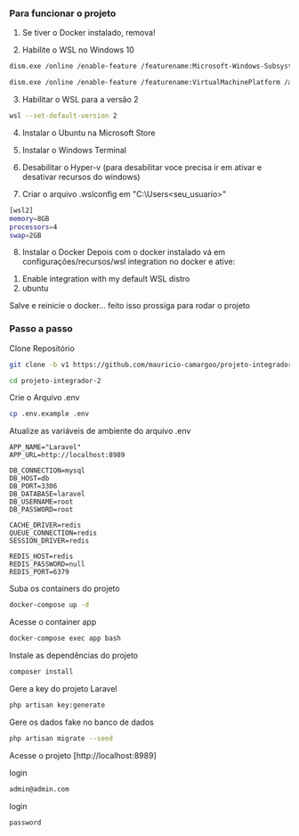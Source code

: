 
### Para funcionar o projeto
1) Se tiver o Docker instalado, remova!

2) Habilite o WSL no Windows 10
```sh
dism.exe /online /enable-feature /featurename:Microsoft-Windows-Subsystem-Linux /all /norestart
```
```sh
dism.exe /online /enable-feature /featurename:VirtualMachinePlatform /all /norestart
```

3) Habilitar o WSL para a versão 2
```sh
wsl --set-default-version 2
```

4) Instalar o Ubuntu na Microsoft Store

5) Instalar o Windows Terminal

6) Desabilitar o Hyper-v (para desabilitar voce precisa ir em ativar e desativar recursos do windows)

7) Criar o arquivo .wslconfig em "C:\Users\<seu_usuario>"
```sh
[wsl2]
memory=8GB
processors=4
swap=2GB
```
8) Instalar o Docker
Depois com o docker instalado vá em configurações/recursos/wsl integration no docker e ative:
1. Enable integration with my default WSL distro
2. ubuntu

Salve e reinicie o docker... feito isso prossiga para rodar o projeto


### Passo a passo
Clone Repositório
```sh
git clone -b v1 https://github.com/mauricio-camargoo/projeto-integrador-2.git projeto-integrador-2
```
```sh
cd projeto-integrador-2
```


Crie o Arquivo .env
```sh
cp .env.example .env
```


Atualize as variáveis de ambiente do arquivo .env
```dosini
APP_NAME="Laravel"
APP_URL=http://localhost:8989

DB_CONNECTION=mysql
DB_HOST=db
DB_PORT=3306
DB_DATABASE=laravel
DB_USERNAME=root
DB_PASSWORD=root

CACHE_DRIVER=redis
QUEUE_CONNECTION=redis
SESSION_DRIVER=redis

REDIS_HOST=redis
REDIS_PASSWORD=null
REDIS_PORT=6379
```


Suba os containers do projeto
```sh
docker-compose up -d
```


Acesse o container app
```sh
docker-compose exec app bash
```


Instale as dependências do projeto
```sh
composer install
```


Gere a key do projeto Laravel
```sh
php artisan key:generate
```

Gere os dados fake no banco de dados
```sh
php artisan migrate --seed
```


Acesse o projeto
[http://localhost:8989]

login
```sh
admin@admin.com
```

login
```sh
password
```

